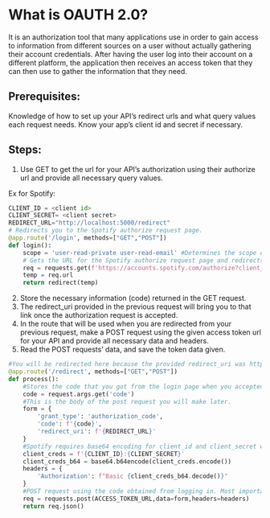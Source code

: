 # What is OAUTH 2.0?

It is an authorization tool that many applications use in order to gain access to information from different sources on a user without actually gathering their account credentials.
After having the user log into their account on a different platform, the application then receives an access token that they can then use to gather the information that they need.

## Prerequisites:
Knowledge of how to set up your API’s redirect urls and what query values each request needs.
Know your app’s client id and secret if necessary.

## Steps:
1. Use GET to get the url for your API’s authorization using their authorize url and provide all necessary query values.

Ex for Spotify:
```py
CLIENT_ID = <client id>
CLIENT_SECRET= <client secret>
REDIRECT_URL="http://localhost:5000/redirect"
# Redirects you to the Spotify authorize request page.
@app.route('/login', methods=["GET","POST"])
def login():
    scope = 'user-read-private user-read-email' #Determines the scope of information you are requesting access to.
    # Gets the URL for the Spotify authorize request page and redirects the user to that page.
    req = requests.get(f'https://accounts.spotify.com/authorize?client_id={CLIENT_ID}&response_type=code&redirect_uri={REDIRECT_URL}&scope={scope}')
    temp = req.url
    return redirect(temp)

```

2. Store the necessary information (code) returned in the GET request.
3. The redirect_uri provided in the previous request will bring you to that link once the authorization request is accepted.
4. In the route that will be used when you are redirected from your previous request, make a POST request using the given access token url for your API and provide all necessary data and headers.
5. Read the POST requests’ data, and save the token data given.

```py
#You will be redirected here because the provided redirect_uri was http://localhost:5000/redirect
@app.route('/redirect', methods=["GET","POST"])
def process():
    #Stores the code that you got from the login page when you accepted the connection to spotify
    code = request.args.get('code')
    #This is the body of the post request you will make later.
    form = {
        'grant_type': 'authorization_code',
        'code': f'{code}',
        'redirect_uri': f'{REDIRECT_URL}'
    }
    #Spotify requires base64 encoding for client_id and client_secret when providing it in the header.
    client_creds = f'{CLIENT_ID}:{CLIENT_SECRET}'
    client_creds_b64 = base64.b64encode(client_creds.encode())
    headers = {
        'Authorization': f"Basic {client_creds_b64.decode()}"
    }
    #POST request using the code obtained from logging in. Most importantly, returns the token.
    req = requests.post(ACCESS_TOKEN_URL,data=form,headers=headers)
    return req.json()
```
